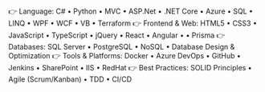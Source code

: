 👉 Language: C# • Python • MVC • ASP.Net • .NET Core • Azure • SQL • LINQ • WPF •
WCF • VB • Terraform
👉 Frontend & Web: HTML5 • CSS3 • JavaScript • TypeScript • jQuery • React • Angular •
• Prisma
👉 Databases: SQL Server • PostgreSQL • NoSQL • Database Design & Optimization
👉 Tools & Platforms: Docker • Azure DevOps • GitHub • Jenkins • SharePoint • IIS • RedHat
👉 Best Practices: SOLID Principles • Agile (Scrum/Kanban) • TDD • CI/CD
<!--
**uerbzr/uerbzr** is a ✨ _special_ ✨ repository because its `README.md` (this file) appears on your GitHub profile.

Here are some ideas to get you started:

- 🔭 I’m currently working on ...
- 🌱 I’m currently learning ...
- 👯 I’m looking to collaborate on ...
- 🤔 I’m looking for help with ...
- 💬 Ask me about ...
- 📫 How to reach me: ...
- 😄 Pronouns: ...
- ⚡ Fun fact: ...
-->
